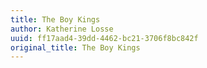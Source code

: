 ```yaml
---
title: The Boy Kings
author: Katherine Losse
uuid: ff17aad4-39dd-4462-bc21-3706f8bc842f
original_title: The Boy Kings
---
```


